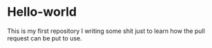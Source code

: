 # Hello-world
This is my first repository
I writing some shit just to learn how the pull request can be put to use.
